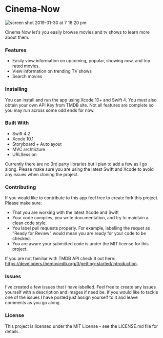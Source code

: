 # Cinema-Now 

![screen shot 2019-01-30 at 7 18 20 pm](https://user-images.githubusercontent.com/9616943/52028433-d870bb00-24c3-11e9-9c6b-5f05afc9d648.png)

Cinema Now let's you easily browse movies and tv shows to learn more about them. 

### Features 
* Easily view information on upcoming, popular, showing now, and top rated movies. 
* View information on trending TV shows
* Search movies 

### Installing
You can install and run the app using Xcode 10+ and Swift 4. You must also obtain your own API Key from TMDB site. Not all features are complete so you may run across some odd ends for now. 

### Built With
* Swift 4.2
* Xcode 10.1
* Storyboard + Autolayout
* MVC archticture 
* URLSession

Currently there are no 3rd party libraries but I plan to add a few as I go along. Please make sure you are using the latest Swift and Xcode to avoid any issues when cloning the project. 

### Contributing
If you would like to contribute to this app feel free to create fork this project. Please make sure:  
*  That you are working with the latest Xcode and Swift
*  Your code compiles, you write documentation, and  try to maintain a clean code style.
*  You label pull requests properly. For example, labelling the requet as "Ready for Review" would mean you are ready for your code to be checked. 
* You are aware your submitted code is under the MIT license for this project. 

If you are not familiar with TMDB API check it out here: https://developers.themoviedb.org/3/getting-started/introduction.  

### Issues
I've created a few issues that I have labelled. Feel free to create any issues yourself with a description and images if need be. If you would like to tackle one of the issues I have posted just assign yourself to it and leave comments as you go along. 


### License
This project is licensed under the MIT License - see the LICENSE.md file for details. 
